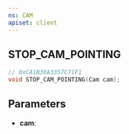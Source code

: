 ```yaml
---
ns: CAM
apiset: client
---
```

## STOP_CAM_POINTING

```c
// 0xCA1B30A3357C71F1
void STOP_CAM_POINTING(Cam cam);
```


## Parameters
* **cam**:




